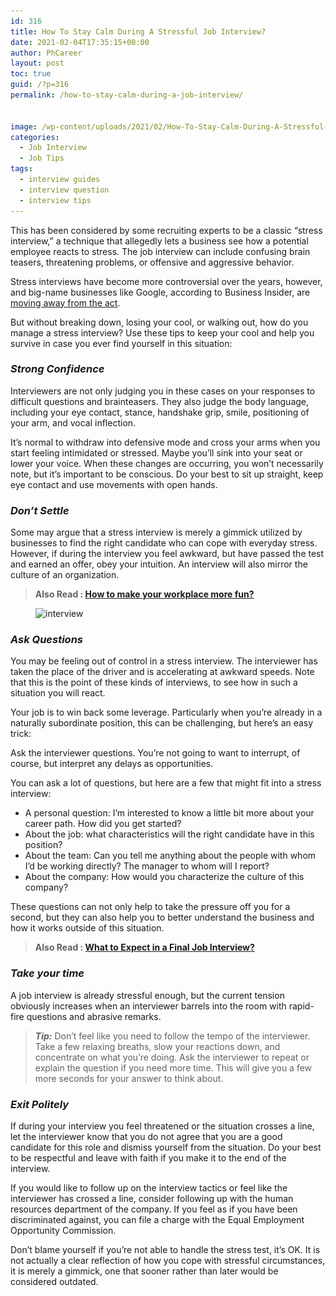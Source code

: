 ```yaml
---
id: 316
title: How To Stay Calm During A Stressful Job Interview?
date: 2021-02-04T17:35:15+00:00
author: PhCareer
layout: post
toc: true
guid: /?p=316
permalink: /how-to-stay-calm-during-a-job-interview/


image: /wp-content/uploads/2021/02/How-To-Stay-Calm-During-A-Stressful-Job-Interview.jpg
categories:
  - Job Interview
  - Job Tips
tags:
  - interview guides
  - interview question
  - interview tips
---
```

This has been considered by some recruiting experts to be a classic &#8220;stress interview,&#8221; a technique that allegedly lets a business see how a potential employee reacts to stress. The job interview can include confusing brain teasers, threatening problems, or offensive and aggressive behavior.

Stress interviews have become more controversial over the years, however, and big-name businesses like Google, according to Business Insider, are [moving away from the act](https://www.businessinsider.com/interview-questions-stress-ineffective-2019-2).

But without breaking down, losing your cool, or walking out, how do you manage a stress interview? Use these tips to keep your cool and help you survive in case you ever find yourself in this situation:

### **_Strong Confidence_**

Interviewers are not only judging you in these cases on your responses to difficult questions and brainteasers. They also judge the body language, including your eye contact, stance, handshake grip, smile, positioning of your arm, and vocal inflection.

It&#8217;s normal to withdraw into defensive mode and cross your arms when you start feeling intimidated or stressed. Maybe you&#8217;ll sink into your seat or lower your voice. When these changes are occurring, you won&#8217;t necessarily note, but it&#8217;s important to be conscious. Do your best to sit up straight, keep eye contact and use movements with open hands.

### **_Don&#8217;t Settle_**

Some may argue that a stress interview is merely a gimmick utilized by businesses to find the right candidate who can cope with everyday stress. However, if during the interview you feel awkward, but have passed the test and earned an offer, obey your intuition. An interview will also mirror the culture of an organization.

<blockquote class="wp-block-quote">
  <p>
    <strong>Also Read : <a href="/how-to-make-your-workplace-more-fun/">How to make your workplace more fun?</a></strong>
  </p>
</blockquote>

<figure class="wp-block-image size-large">

<img loading="lazy" width="640" height="360" src="/wp-content/uploads/2021/02/interview.jpg" alt="interview" class="wp-image-318" srcset="/wp-content/uploads/2021/02/interview.jpg 640w, /wp-content/uploads/2021/02/interview-300x169.jpg 300w" sizes="(max-width: 640px) 100vw, 640px" /> </figure> 

### **_Ask Questions_**

You may be feeling out of control in a stress interview. The interviewer has taken the place of the driver and is accelerating at awkward speeds. Note that this is the point of these kinds of interviews, to see how in such a situation you will react.

Your job is to win back some leverage. Particularly when you&#8217;re already in a naturally subordinate position, this can be challenging, but here&#8217;s an easy trick:

Ask the interviewer questions. You&#8217;re not going to want to interrupt, of course, but interpret any delays as opportunities.

You can ask a lot of questions, but here are a few that might fit into a stress interview:

  * A personal question: I&#8217;m interested to know a little bit more about your career path. How did you get started?
  * About the job: what characteristics will the right candidate have in this position?
  * About the team: Can you tell me anything about the people with whom I&#8217;d be working directly? The manager to whom will I report?
  * About the company: How would you characterize the culture of this company?

These questions can not only help to take the pressure off you for a second, but they can also help you to better understand the business and how it works outside of this situation.

<blockquote class="wp-block-quote">
  <p>
    <strong>Also Read : <a href="/what-to-expect-in-a-final-job-interview/">What to Expect in a Final Job Interview?</a></strong>
  </p>
</blockquote>

### **_Take your time_**

A job interview is already stressful enough, but the current tension obviously increases when an interviewer barrels into the room with rapid-fire questions and abrasive remarks.

<blockquote class="wp-block-quote">
  <p>
    <strong><em>Tip:</em></strong> Don&#8217;t feel like you need to follow the tempo of the interviewer. Take a few relaxing breaths, slow your reactions down, and concentrate on what you&#8217;re doing. Ask the interviewer to repeat or explain the question if you need more time. This will give you a few more seconds for your answer to think about.
  </p>
</blockquote>

### **_Exit Politely_**

If during your interview you feel threatened or the situation crosses a line, let the interviewer know that you do not agree that you are a good candidate for this role and dismiss yourself from the situation. Do your best to be respectful and leave with faith if you make it to the end of the interview.

If you would like to follow up on the interview tactics or feel like the interviewer has crossed a line, consider following up with the human resources department of the company. If you feel as if you have been discriminated against, you can file a charge with the Equal Employment Opportunity Commission.

Don&#8217;t blame yourself if you&#8217;re not able to handle the stress test, it&#8217;s OK. It is not actually a clear reflection of how you cope with stressful circumstances, it is merely a gimmick, one that sooner rather than later would be considered outdated.


